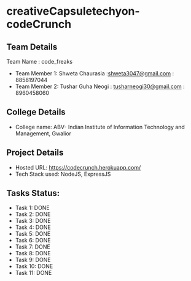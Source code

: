 # creativeCapsuletechyon-codeCrunch


## Team Details
Team Name : code_freaks

* Team Member 1: Shweta Chaurasia :shweta3047@gmail.com : 8858197044
* Team Member 2: Tushar Guha Neogi : tusharneogi30@gmail.com : 8960458060

## College Details

* College name: ABV- Indian Institute of Information Technology and Management, Gwalior

## Project Details
* Hosted URL:  https://codecrunch.herokuapp.com/
* Tech Stack used: NodeJS, ExpressJS


## Tasks Status:
* Task 1: DONE
* Task 2: DONE
* Task 3: DONE
* Task 4: DONE
* Task 5: DONE
* Task 6: DONE
* Task 7: DONE
* Task 8: DONE
* Task 9: DONE
* Task 10: DONE
* Task 11: DONE


